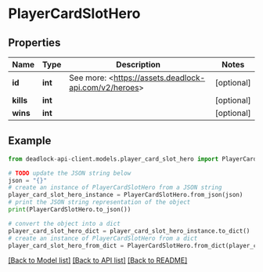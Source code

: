 # PlayerCardSlotHero


## Properties

Name | Type | Description | Notes
------------ | ------------- | ------------- | -------------
**id** | **int** | See more: &lt;https://assets.deadlock-api.com/v2/heroes&gt; | [optional] 
**kills** | **int** |  | [optional] 
**wins** | **int** |  | [optional] 

## Example

```python
from deadlock-api-client.models.player_card_slot_hero import PlayerCardSlotHero

# TODO update the JSON string below
json = "{}"
# create an instance of PlayerCardSlotHero from a JSON string
player_card_slot_hero_instance = PlayerCardSlotHero.from_json(json)
# print the JSON string representation of the object
print(PlayerCardSlotHero.to_json())

# convert the object into a dict
player_card_slot_hero_dict = player_card_slot_hero_instance.to_dict()
# create an instance of PlayerCardSlotHero from a dict
player_card_slot_hero_from_dict = PlayerCardSlotHero.from_dict(player_card_slot_hero_dict)
```
[[Back to Model list]](../README.md#documentation-for-models) [[Back to API list]](../README.md#documentation-for-api-endpoints) [[Back to README]](../README.md)


